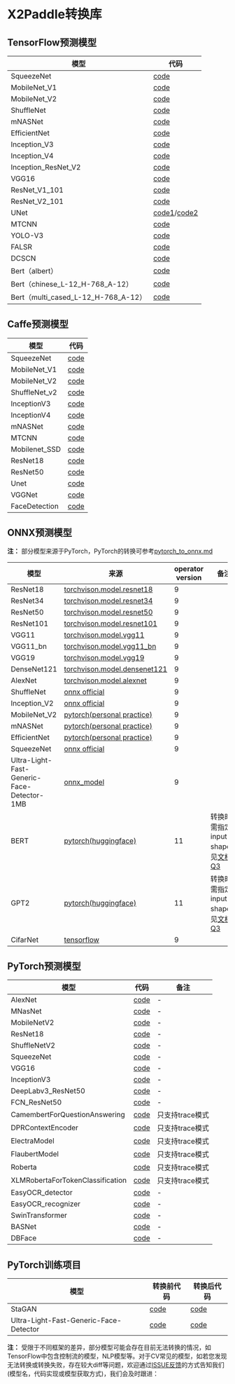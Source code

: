 # X2Paddle转换库

## TensorFlow预测模型

| 模型 | 代码 |
|------|----------|
| SqueezeNet | [code](https://github.com/tensorflow/tpu/blob/master/models/official/squeezenet/squeezenet_model.py)|
| MobileNet_V1 | [code](https://github.com/tensorflow/models/tree/master/research/slim/nets) |
| MobileNet_V2 | [code](https://github.com/tensorflow/models/tree/master/research/slim/nets) |
| ShuffleNet | [code](https://github.com/TropComplique/shufflenet-v2-tensorflow) |
| mNASNet | [code](https://github.com/tensorflow/tpu/tree/master/models/official/mnasnet) |
| EfficientNet | [code](https://github.com/tensorflow/tpu/tree/master/models/official/efficientnet) |
| Inception_V3 | [code](https://github.com/tensorflow/models/blob/master/research/slim/nets/inception_v3.py) |
| Inception_V4 | [code](https://github.com/tensorflow/models/blob/master/research/slim/nets/inception_v4.py) |
| Inception_ResNet_V2 | [code](https://github.com/tensorflow/models/blob/master/research/slim/nets/inception_resnet_v2.py) |
| VGG16 | [code](https://github.com/tensorflow/models/tree/master/research/slim/nets) |
| ResNet_V1_101 | [code](https://github.com/tensorflow/models/tree/master/research/slim/nets) |
| ResNet_V2_101 | [code](https://github.com/tensorflow/models/tree/master/research/slim/nets) |
| UNet | [code1](https://github.com/jakeret/tf_unet )/[code2](https://github.com/lyatdawn/Unet-Tensorflow) |
| MTCNN | [code](https://github.com/AITTSMD/MTCNN-Tensorflow) |
| YOLO-V3| [code](https://github.com/YunYang1994/tensorflow-yolov3) | 
| FALSR | [code](https://github.com/xiaomi-automl/FALSR) |
| DCSCN | [code](https://modelzoo.co/model/dcscn-super-resolution) |
| Bert（albert） | [code](https://github.com/google-research/albert#pre-trained-models) |
| Bert（chinese_L-12_H-768_A-12） | [code](https://github.com/google-research/bert#pre-trained-models) | 
| Bert（multi_cased_L-12_H-768_A-12） | [code](https://github.com/google-research/bert#pre-trained-models) | 

## Caffe预测模型

| 模型 | 代码 |
|-------|--------|
| SqueezeNet | [code](https://github.com/DeepScale/SqueezeNet/tree/master/SqueezeNet_v1.1) |
| MobileNet_V1 | [code](https://github.com/shicai/MobileNet-Caffe) |
| MobileNet_V2 | [code](https://github.com/shicai/MobileNet-Caffe) |
| ShuffleNet_v2 | [code](https://github.com/miaow1988/ShuffleNet_V2_pytorch_caffe/releases/tag/v0.1.0) |
| InceptionV3 | [code](https://github.com/soeaver/caffe-model/blob/master/cls/inception/) |
| InceptionV4 | [code](https://github.com/soeaver/caffe-model/blob/master/cls/inception/) |
| mNASNet | [code](https://github.com/LiJianfei06/MnasNet-caffe) |
| MTCNN | [code](https://github.com/kpzhang93/MTCNN_face_detection_alignment/tree/master/code/codes/MTCNNv1/model) |
| Mobilenet_SSD | [code](https://github.com/chuanqi305/MobileNet-SSD) |
| ResNet18 | [code](https://github.com/HolmesShuan/ResNet-18-Caffemodel-on-ImageNet/blob/master/deploy.prototxt) |
| ResNet50 | [code](https://github.com/soeaver/caffe-model/blob/master/cls/resnet/deploy_resnet50.prototxt) |
| Unet | [code](https://github.com/jolibrain/deepdetect/blob/master/templates/caffe/unet/deploy.prototxt) |
| VGGNet | [code](https://gist.github.com/ksimonyan/211839e770f7b538e2d8#file-vgg_ilsvrc_16_layers_deploy-prototxt) |
| FaceDetection | [code](https://github.com/ShiqiYu/libfacedetection/blob/master/models/caffe/yufacedetectnet-open-v1.prototxt) |





## ONNX预测模型
**注：** 部分模型来源于PyTorch，PyTorch的转换可参考[pytorch_to_onnx.md](pytorch_to_onnx.md)

| 模型 | 来源 | operator version|备注|
|-------|--------|---------|---------|
| ResNet18 | [torchvison.model.resnet18](https://github.com/pytorch/vision/blob/master/torchvision/models/resnet.py) |9|
| ResNet34 | [torchvison.model.resnet34](https://github.com/pytorch/vision/blob/master/torchvision/models/resnet.py) |9|
| ResNet50 | [torchvison.model.resnet50](https://github.com/pytorch/vision/blob/master/torchvision/models/resnet.py) |9|
| ResNet101 | [torchvison.model.resnet101](https://github.com/pytorch/vision/blob/master/torchvision/models/resnet.py) |9|
| VGG11 | [torchvison.model.vgg11](https://github.com/pytorch/vision/blob/master/torchvision/models/vgg.py) |9|
| VGG11_bn | [torchvison.model.vgg11_bn](https://github.com/pytorch/vision/blob/master/torchvision/models/vgg.py) |9|
| VGG19| [torchvison.model.vgg19](https://github.com/pytorch/vision/blob/master/torchvision/models/vgg.py) |9|
| DenseNet121 | [torchvison.model.densenet121](https://github.com/pytorch/vision/blob/master/torchvision/models/densenet.py) |9|
| AlexNet | [torchvison.model.alexnet](https://github.com/pytorch/vision/blob/master/torchvision/models/alexnet.py) |9|
| ShuffleNet | [onnx official](https://github.com/onnx/models/tree/master/vision/classification/shufflenet) |9|
| Inception_V2 | [onnx official](https://github.com/onnx/models/tree/master/vision/classification/inception_and_googlenet/inception_v2) |9|
| MobileNet_V2 | [pytorch(personal practice)](https://github.com/tonylins/pytorch-mobilenet-v2) |9|
| mNASNet | [pytorch(personal practice)](https://github.com/rwightman/gen-efficientnet-pytorch) |9|
| EfficientNet | [pytorch(personal practice)](https://github.com/rwightman/gen-efficientnet-pytorch) |9|
| SqueezeNet | [onnx official](https://s3.amazonaws.com/download.onnx/models/opset_9/squeezenet.tar.gz) |9|
|Ultra-Light-Fast-Generic-Face-Detector-1MB| [onnx_model](https://github.com/Linzaer/Ultra-Light-Fast-Generic-Face-Detector-1MB/tree/master/models/onnx)|9 |
|BERT| [pytorch(huggingface)](https://github.com/huggingface/transformers/blob/master/notebooks/04-onnx-export.ipynb)|11|转换时需指定input shape，见[文档Q3](../user_guides/FAQ.md)|
|GPT2| [pytorch(huggingface)](https://github.com/huggingface/transformers/blob/master/notebooks/04-onnx-export.ipynb)|11|转换时需指定input shape，见[文档Q3](../user_guides/FAQ.md)|
|CifarNet | [tensorflow](https://github.com/tensorflow/models/blob/master/research/slim/nets/cifarnet.py)|9||


## PyTorch预测模型

| 模型 | 代码 | 备注 |
|------|----------|------|
| AlexNet | [code](https://github.com/pytorch/vision/blob/master/torchvision/models/alexnet.py)|-|
| MNasNet | [code](https://github.com/pytorch/vision/blob/master/torchvision/models/mnasnet.py) |-|
| MobileNetV2 | [code](https://github.com/pytorch/vision/blob/master/torchvision/models/mobilenet.py) |-|
| ResNet18 | [code](https://github.com/pytorch/vision/blob/master/torchvision/models/resnet.py) |-|
| ShuffleNetV2 | [code](https://github.com/pytorch/vision/blob/master/torchvision/models/shufflenet.py) |-|
| SqueezeNet | [code](https://github.com/pytorch/vision/blob/master/torchvision/models/squeezenet.py) |-|
| VGG16 | [code](https://github.com/pytorch/vision/blob/master/torchvision/models/vgg.py) |-|
| InceptionV3 | [code](https://github.com/pytorch/vision/blob/master/torchvision/models/inception.py) |-|
| DeepLabv3_ResNet50 | [code](https://github.com/pytorch/vision/blob/master/torchvision/models/segmentation/deeplabv3.py) |-|
| FCN_ResNet50 | [code](https://github.com/pytorch/vision/blob/master/torchvision/models/segmentation/fcn.py) |-|
| CamembertForQuestionAnswering | [code](https://huggingface.co/transformers/model_doc/camembert.html) |只支持trace模式|
| DPRContextEncoder | [code](https://huggingface.co/transformers/model_doc/dpr.html) |只支持trace模式|
| ElectraModel | [code](https://huggingface.co/transformers/model_doc/electra.html ) |只支持trace模式|
| FlaubertModel | [code](https://huggingface.co/transformers/model_doc/flaubert.html) |只支持trace模式|
| Roberta| [code](https://huggingface.co/transformers/model_doc/roberta.html)  |只支持trace模式|
| XLMRobertaForTokenClassification|[code](https://huggingface.co/transformers/model_doc/xlmroberta.html)  |只支持trace模式|
| EasyOCR_detector|[code](https://github.com/JaidedAI/EasyOCR/blob/master/easyocr/detection.py)  |-|
| EasyOCR_recognizer|[code](https://github.com/JaidedAI/EasyOCR/blob/master/easyocr/recognition.py)  |-|
| SwinTransformer|[code](https://github.com/microsoft/Swin-Transformer/)  |-|
| BASNet|[code](https://github.com/xuebinqin/BASNet)  |-|
| DBFace |[code](https://github.com/dlunion/DBFacet)  |-|

## PyTorch训练项目
| 模型 | 转换前代码 | 转换后代码 |
|------|----------|------|
| StaGAN | [code](https://github.com/yunjey/stargan)|[code](https://github.com/SunAhong1993/stargan/tree/paddle)|
| Ultra-Light-Fast-Generic-Face-Detector | [code](https://github.com/Linzaer/Ultra-Light-Fast-Generic-Face-Detector-1MB) |[code](https://github.com/SunAhong1993/Ultra-Light-Fast-Generic-Face-Detector-1MB/tree/paddle)|


**注：** 受限于不同框架的差异，部分模型可能会存在目前无法转换的情况，如TensorFlow中包含控制流的模型，NLP模型等。对于CV常见的模型，如若您发现无法转换或转换失败，存在较大diff等问题，欢迎通过[ISSUE反馈](https://github.com/PaddlePaddle/X2Paddle/issues/new)的方式告知我们(模型名，代码实现或模型获取方式)，我们会及时跟进：
